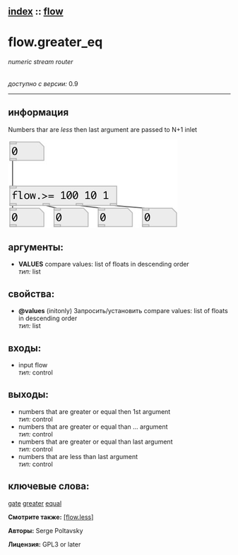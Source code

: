 [index](index.html) :: [flow](category_flow.html)
---

# flow.greater_eq

###### numeric stream router

*доступно с версии:* 0.9

---


## информация
Numbers thar are *less* then last argument are passed to N+1 inlet


[![example](../examples/img/flow.greater_eq.jpg)](../examples/pd/flow.greater_eq.pd)



## аргументы:

* **VALUES**
compare values: list of floats in descending order<br>
_тип:_ list<br>





## свойства:

* **@values** (initonly)
Запросить/установить compare values: list of floats in descending order<br>
_тип:_ list<br>



## входы:

* input flow<br>
_тип:_ control



## выходы:

* numbers that are greater or equal then 1st argument<br>
_тип:_ control
* numbers that are greater or equal than ... argument<br>
_тип:_ control
* numbers that are greater or equal than last argument<br>
_тип:_ control
* numbers that are less than last argument<br>
_тип:_ control



## ключевые слова:

[gate](keywords/gate.html)
[greater](keywords/greater.html)
[equal](keywords/equal.html)



**Смотрите также:**
[\[flow.less\]](flow.less.html)




**Авторы:** Serge Poltavsky




**Лицензия:** GPL3 or later





